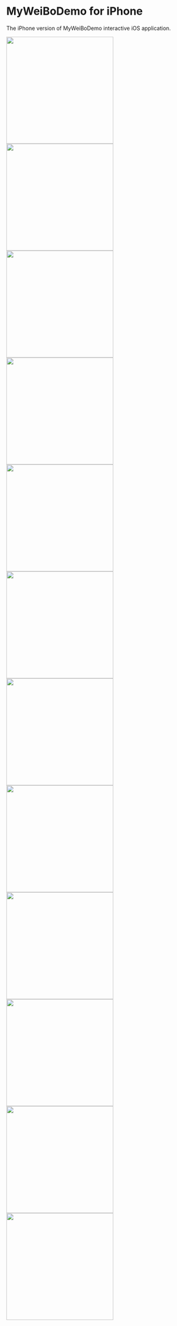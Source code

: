 MyWeiBoDemo for iPhone
================

The iPhone version of MyWeiBoDemo interactive iOS application. 

<img src="https://raw.github.com/rick00young/MyWeiBoDemo/master/MyWeiBoDemo/myWeibo/weibo1.png" alt="" width="280px"/>
<span>  </span><span>  </span><span>  </span>

<img src="https://raw.github.com/rick00young/MyWeiBoDemo/master/MyWeiBoDemo/myWeibo/weibo2.png" alt="" width="280px"/>
<span>  </span><span>  </span><span>  </span>

<img src="https://raw.github.com/rick00young/MyWeiBoDemo/master/MyWeiBoDemo/myWeibo/weibo3.png" alt="" width="280px"/>
<span>  </span><span>  </span><span>  </span>

<img src="https://raw.github.com/rick00young/MyWeiBoDemo/master/MyWeiBoDemo/myWeibo/weibo4.png" alt="" width="280px"/>
<span>  </span><span>  </span><span>  </span>

<img src="https://raw.github.com/rick00young/MyWeiBoDemo/master/MyWeiBoDemo/myWeibo/weibo5.png" alt="" width="280px"/>
<span>  </span><span>  </span><span>  </span>

<img src="https://raw.github.com/rick00young/MyWeiBoDemo/master/MyWeiBoDemo/myWeibo/weibo6.png" alt="" width="280px"/>
<span>  </span><span>  </span><span>  </span>

<img src="https://raw.github.com/rick00young/MyWeiBoDemo/master/MyWeiBoDemo/myWeibo/weibo7.png" alt="" width="280px"/>
<span>  </span><span>  </span><span>  </span>

<img src="https://raw.github.com/rick00young/MyWeiBoDemo/master/MyWeiBoDemo/myWeibo/weibo8.png" alt="" width="280px"/>
<span>  </span><span>  </span><span>  </span>

<img src="https://raw.github.com/rick00young/MyWeiBoDemo/master/MyWeiBoDemo/myWeibo/weibo9.png" alt="" width="280px"/>
<span>  </span><span>  </span><span>  </span>

<img src="https://raw.github.com/rick00young/MyWeiBoDemo/master/MyWeiBoDemo/myWeibo/weibo10.png" alt="" width="280px"/>
<span>  </span><span>  </span><span>  </span>

<img src="https://raw.github.com/rick00young/MyWeiBoDemo/master/MyWeiBoDemo/myWeibo/weibo11.png" alt="" width="280px"/>
<span>  </span><span>  </span><span>  </span>

<img src="https://raw.github.com/rick00young/MyWeiBoDemo/master/MyWeiBoDemo/myWeibo/weibo12.png" alt="" width="280px"/>